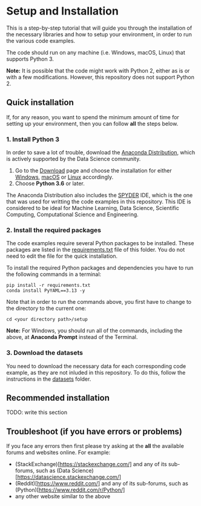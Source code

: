 # Setup and Installation

This is a step-by-step tutorial that will guide you through the installation of the necessary libraries and how to setup your environment, in order to run the various code examples.

The code should run on any machine (i.e. Windows, macOS, Linux) that supports Python 3.

__Note:__ It is possible that the code might work with Python 2, either as is or with a few modifications. However, this repository does not support Python 2.

## Quick installation

If, for any reason, you want to spend the minimum amount of time for setting up your environment, then you can follow __all__ the steps below.

### 1. Install Python 3

In order to save a lot of trouble, download the [Anaconda Distribution](https://www.anaconda.com/distribution/), which is actively supported by the Data Science community.

1. Go to the [Download](https://www.anaconda.com/download/) page and choose the installation for either [Windows](https://www.anaconda.com/download/#windows), [macOS](https://www.anaconda.com/download/#macos) or [Linux](https://www.anaconda.com/download/#linux) accordingly.
2. Choose **Python 3.6** or later.

The Anaconda Distribution also includes the [SPYDER](https://www.spyder-ide.org/) IDE, which is the one that was used for writting the code examples in this repository. This IDE is considered to be ideal for Machine Learning, Data Science, Scientific Computing, Computational Science and Engineering.

### 2. Install the required packages

The code examples require several Python packages to be installed. These packages are listed in the 
[requirements.txt](requirements.txt) file of this folder. You do not need to edit the file for the quick installation.

To install the required Python packages and dependencies you have to run the following commands in a terminal:

    pip install -r requirements.txt
    conda install PyYAML==3.13 -y

Note that in order to run the commands above, you first have to change to the directory to the current one:

    cd <your directory path>/setup
    
__Note:__ For Windows, you should run all of the commands, including the above, at __Anaconda Prompt__ instead of the Terminal.

### 3. Download the datasets

You need to download the necessary data for each corresponding code example, as they are not inluded in this repository. To do this, follow the instructions in the [datasets](../datasets) folder.


## Recommended installation

TODO: write this section

## Troubleshoot (if you have errors or problems)

If you face any errors then first please try asking at the __all__ the available forums and websites online. For example:
- (StackExchange)[https://stackexchange.com/] and any of its sub-forums, such as (Data Science)[https://datascience.stackexchange.com/]
- (Reddit)[https://www.reddit.com/] and any of its sub-forums, such as (Python)[https://www.reddit.com/r/Python/]
- any other website similar to the above


